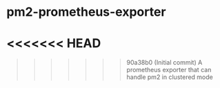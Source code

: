 # pm2-prometheus-exporter
<<<<<<< HEAD
=======

>>>>>>> 90a38b0 (Initial commit)
A prometheus exporter that can handle pm2 in clustered mode
